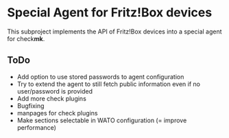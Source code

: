 # Special Agent for Fritz!Box devices

This subproject implements the API of Fritz!Box devices into a special agent for check**mk**. 

## ToDo
* Add option to use stored passwords to agent configuration
* Try to extend the agent to still fetch public information even if no user/password is provided
* Add more check plugins
* Bugfixing
* manpages for check plugins
* Make sections selectable in WATO configuration (= improve performance)

